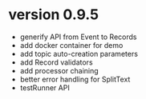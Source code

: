 

# version 0.9.5

- generify API from Event to Records
- add docker container for demo
- add topic auto-creation parameters
- add Record validators
- add processor chaining 
- better error handling for SplitText
- testRunner API